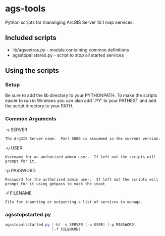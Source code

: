 # ags-tools

Python scripts for mananging ArcGIS Server 10.1 map services.

## Included scripts

* lib/agsextras.py - module containing common definitions
* agsstopallstared.py - script to stop all started services

## Using the scripts

### Setup

Be sure to add the lib directory to your PYTHONPATH.  To make the scripts easier to run in Windows you can also add '.PY' to your PATHEXT and add the script directory to your PATH.

### Common Arguments
-s SERVER

    The ArgGIS Server name.  Port 6080 is assummed in the current version.

-u USER

    Username for an authorized admin user.  If left out the scripts will prompt for it.

-p PASSWORD

    Password for the authorized admin user.  If left out the scripts will prompt for it using getpass to mask the input
  
-f FILENAME

    File for inputting or outputting a list of services to manage.
  
### agsstopstarted.py

```PowerShell
agsstopallstarted.py [-h] -s SERVER [-u USER] [-p PASSWORD]
                     [-f FILENAME]
```
